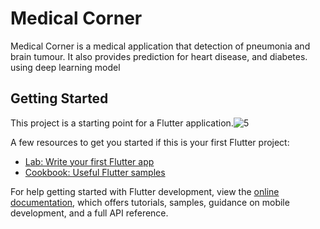 # Medical Corner

Medical Corner is a medical application that detection of pneumonia and brain tumour. It also provides prediction for heart disease, and diabetes. using deep learning model
 
## Getting Started

This project is a starting point for a Flutter application.![5](https://user-images.githubusercontent.com/101331596/175432787-1c366bcf-3490-4471-a576-981481c959bd.jpg)


A few resources to get you started if this is your first Flutter project:

- [Lab: Write your first Flutter app](https://docs.flutter.dev/get-started/codelab)
- [Cookbook: Useful Flutter samples](https://docs.flutter.dev/cookbook)

For help getting started with Flutter development, view the
[online documentation](https://docs.flutter.dev/), which offers tutorials,
samples, guidance on mobile development, and a full API reference.
